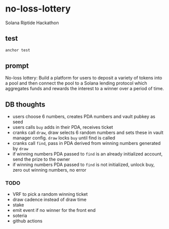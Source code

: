 # no-loss-lottery

Solana Riptide Hackathon

## test

```bash
anchor test
```

## prompt

No-loss lottery: Build a platform for users to deposit a variety of tokens into a pool and then connect the pool to a Solana lending protocol which aggregates funds and rewards the interest to a winner over a period of time.


## DB thoughts

- users choose 6 numbers, creates PDA numbers and vault pubkey as seed
- users calls `buy` adds in their PDA, receives ticket
- cranks call `draw`, draw selects 6 random numbers and sets these in vault manager config. `draw` locks `buy` until find is called
- cranks call `find`, pass in PDA derived from winning numbers generated by `draw`
- if winning numbers PDA passed to `find` is an already initialized account, send the prize to the owner
- if winning numbers PDA passed to `find` is not initialized, unlock buy, zero out winning numbers, no error

### TODO

- VRF to pick a random winning ticket
- draw cadence instead of draw time
- stake
- emit event if no winner for the front end
- soteria
- github actions

